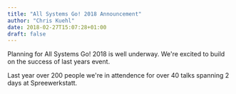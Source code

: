 ```yaml
---
title: "All Systems Go! 2018 Announcement"
author: "Chris Kuehl"
date: 2018-02-27T15:07:28+01:00
draft: false
---
```


Planning for All Systems Go! 2018 is well underway. We're excited to build on the success of last years event.

Last year over 200 people we're in attendence for over 40 talks spanning 2 days at Spreewerkstatt.
